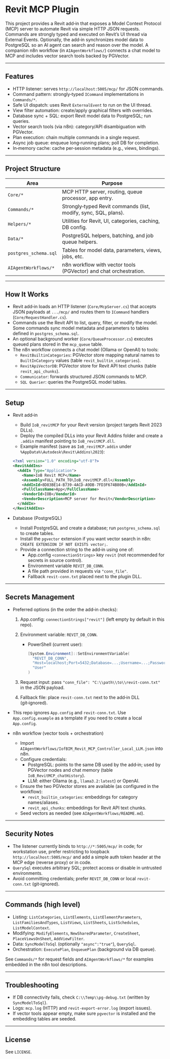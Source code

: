 # Revit MCP Plugin

This project provides a Revit add‑in that exposes a Model Context Protocol (MCP) server to automate Revit via simple HTTP JSON requests. Commands are strongly typed and executed on Revit’s UI thread via External Events. Optionally, the add‑in synchronizes model data to PostgreSQL so an AI agent can search and reason over the model. A companion n8n workflow (in `AIAgentWorkflows/`) connects a chat model to MCP and includes vector search tools backed by PGVector.

---

## Features

- HTTP listener: serves `http://localhost:5005/mcp/` for JSON commands.
- Command pattern: strongly‑typed `ICommand` implementations in `Commands/*`.
- Safe UI dispatch: uses Revit `ExternalEvent` to run on the UI thread.
- View filter automation: create/apply graphical filters with overrides.
- Database sync + SQL: export Revit model data to PostgreSQL; run queries.
- Vector search tools (via n8n): category/API disambiguation with PGVector.
- Plan execution: chain multiple commands in a single request.
- Async job queue: enqueue long‑running plans; poll DB for completion.
- In‑memory cache: cache per‑session metadata (e.g., views, bindings).

---

## Project Structure

| Area                    | Purpose                                                                 |
| ----------------------- | ----------------------------------------------------------------------- |
| `Core/*`                | MCP HTTP server, routing, queue processor, app entry.                   |
| `Commands/*`            | Strongly‑typed Revit commands (list, modify, sync, SQL, plans).         |
| `Helpers/*`             | Utilities for Revit, UI, categories, caching, DB config.                |
| `Data/*`                | PostgreSQL helpers, batching, and job queue helpers.                    |
| `postgres_schema.sql`   | Tables for model data, parameters, views, jobs, etc.                    |
| `AIAgentWorkflows/*`    | n8n workflow with vector tools (PGVector) and chat orchestration.       |

---

## How It Works

- Revit add‑in loads an HTTP listener (`Core/McpServer.cs`) that accepts JSON payloads at `.../mcp/` and routes them to `ICommand` handlers (`Core/RequestHandler.cs`).
- Commands use the Revit API to list, query, filter, or modify the model. Some commands sync model metadata and parameters to tables defined in `postgres_schema.sql`.
- An optional background worker (`Core/QueueProcessor.cs`) executes queued plans stored in the `mcp_queue` table.
- The n8n workflow connects a chat model (Ollama or OpenAI) to tools:
  - `RevitBuiltinCategories`: PGVector store mapping natural names to `BuiltInCategory` values (table `revit_builtin_categories`).
  - `RevitApiVectorDB`: PGVector store for Revit API text chunks (table `revit_api_chunks`).
  - `Communicator`: forwards structured JSON commands to MCP.
  - `SQL Querier`: queries the PostgreSQL model tables.

---

## Setup

- Revit add‑in
  - Build `IoB_revitMCP` for your Revit version (project targets Revit 2023 DLLs).
  - Deploy the compiled DLLs into your Revit Addins folder and create a `.addin` manifest pointing to `IoB_revitMCP.dll`.
  - Example manifest (save as `IoB_revitMCP.addin` under `%AppData%\Autodesk\Revit\Addins\2023`):

  ```xml
  <?xml version="1.0" encoding="utf-8"?>
  <RevitAddIns>
    <AddIn Type="Application">
      <Name>IoB Revit MCP</Name>
      <Assembly>FULL_PATH_TO\IoB_revitMCP.dll</Assembly>
      <AddInId>8D83BE14-B739-4ACD-A9DB-7FD3F674B80B</AddInId>
      <FullClassName>App</FullClassName>
      <VendorId>IOB</VendorId>
      <VendorDescription>MCP server for Revit</VendorDescription>
    </AddIn>
  </RevitAddIns>
  ```

- Database (PostgreSQL)
  - Install PostgreSQL and create a database; run `postgres_schema.sql` to create tables.
  - Install the `pgvector` extension if you want vector search in n8n: `CREATE EXTENSION IF NOT EXISTS vector;`.
  - Provide a connection string to the add‑in using one of:
    - App.config `<connectionStrings>` key `revit` (not recommended for secrets in source control).
    - Environment variable `REVIT_DB_CONN`.
    - A file path provided in requests via `"conn_file"`.
    - Fallback `revit-conn.txt` placed next to the plugin DLL.

---

## Secrets Management

- Preferred options (in the order the add‑in checks):
  1) App.config: `connectionStrings["revit"]` (left empty by default in this repo).
  2) Environment variable: `REVIT_DB_CONN`.
     - PowerShell (current user):

       ```powerShell
       [System.Environment]::SetEnvironmentVariable(
         "REVIT_DB_CONN",
         "Host=localhost;Port=5432;Database=...;Username=...;Password=...;SSL Mode=Disable;",
         "User"
       )
       ```

  3) Request input: pass `"conn_file": "C:\\path\\to\\revit-conn.txt"` in the JSON payload.
  4) Fallback file: place `revit-conn.txt` next to the add‑in DLL (git‑ignored).

- This repo ignores `App.config` and `revit-conn.txt`. Use `App.config.example` as a template if you need to create a local `App.config`.

- n8n workflow (vector tools + orchestration)
  - Import `AIAgentWorkflows/IofBIM_Revit_MCP_Controller_Local_LLM.json` into n8n.
  - Configure credentials:
    - PostgreSQL: points to the same DB used by the add‑in; used by PGVector nodes and chat memory (table `IoB_RevitMCP_chatHistory`).
    - LLM: either Ollama (e.g., `llama3.2:latest`) or OpenAI.
  - Ensure the two PGVector stores are available (as configured in the workflow):
    - `revit_builtin_categories`: embeddings for category names/aliases.
    - `revit_api_chunks`: embeddings for Revit API text chunks.
  - Seed vectors as needed (see `AIAgentWorkflows/README.md`).

---

## Security Notes

- The listener currently binds to `http://*:5005/mcp/` in code; for workstation use, prefer restricting to loopback `http://localhost:5005/mcp/` and add a simple auth token header at the MCP edge (reverse proxy) or in code.
- `QuerySql` executes arbitrary SQL; protect access or disable in untrusted environments.
- Avoid committing credentials; prefer `REVIT_DB_CONN` or local `revit-conn.txt` (git‑ignored).

---

## Commands (high level)

- Listing: `ListCategories`, `ListElements`, `ListElementParameters`, `ListFamiliesAndTypes`, `ListViews`, `ListSheets`, `ListSchedules`, `ListModelContext`.
- Modifying: `ModifyElements`, `NewSharedParameter`, `CreateSheet`, `PlaceViewsOnSheet`, `AddViewFilter`.
- Data: `SyncModelToSql` (optionally `"async":"true"`), `QuerySql`.
- Orchestration: `ExecutePlan`, `EnqueuePlan` (background via DB queue).

See `Commands/*` for request fields and `AIAgentWorkflows/*` for examples embedded in the n8n tool descriptions.

---

## Troubleshooting

- If DB connectivity fails, check `C:\\Temp\\pg-debug.txt` (written by `SyncModelToSql`).
- Logs: `mcp.log` (HTTP) and `revit-export-error.log` (export issues).
- If vector tools appear empty, make sure `pgvector` is installed and the embedding tables are seeded.

---

## License

See `LICENSE`.
